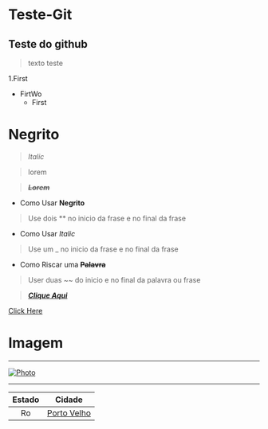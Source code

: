 # Teste-Git

## Teste do github

> texto teste

1.First
 - FirtWo
    - First

# **Negrito**
> _Italic_

> lorem

> **~~_Lorem_~~**

- Como Usar **Negrito**
> Use dois ** no inicio da frase e no final da frase

- Como Usar _Italic_
> Use um _ no inicio da frase e no final da frase

- Como Riscar uma **~~Palavra~~**
> User duas ~~ do inicio e no final da palavra ou frase

> __[*Clique Aqui*](https://www.youtube.com.br "Youtube")__

[Click Here][link-url]

[link-url]:https://www.google.com.br/


# Imagem
***
[![Photo](https://th.bing.com/th/id/R.fe1eecdbb33f7182e827b4b313b5d165?rik=%2f1Zc2rfcXxAkTA&pid=ImgRaw&r=0 "teste")](https://www.bing.com/images/search?view=detailV2&ccid=%2fh7s27M%2f&id=531C3844D47FE51632364C24105FDCB7DA5C56FF&thid=OIP._h7s27M_cYLoJ7SzE7XRZQHaEK&mediaurl=https%3a%2f%2fjooinn.com%2fimages%2fdramatic-landscape-7.jpg&cdnurl=https%3a%2f%2fth.bing.com%2fth%2fid%2fR.fe1eecdbb33f7182e827b4b313b5d165%3frik%3d%252f1Zc2rfcXxAkTA%26pid%3dImgRaw%26r%3d0&exph=1080&expw=1920&q=imanges&simid=608054205791746753&FORM=IRPRST&ck=4CE153300DE3AB4F98F58ED2F4565D1D&selectedIndex=4&ajaxhist=0&ajaxserp=0)

***

| Estado | Cidade |
| :------:| :------: |
|  Ro  | [Porto Velho][Url]|  


[Url]: https://www.portovelho.ro.gov.br/


